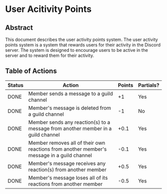 # User Acitivity Points

## Abstract

This document describes the user activity points system. The user activity points system is a system that rewards users for their activity in the Discord server. The system is designed to encourage users to be active in the server and to reward them for their activity.

## Table of Actions

| Status | Action                                                                                     | Points | Partials? |
| ------ | ------------------------------------------------------------------------------------------ | ------ | --------- |
| DONE   | Member sends a message to a guild channel                                                  | +1     | Yes       |
| DONE   | Member's message is deleted from a guild channel                                           | -1     | No        |
| DONE   | Member sends any reaction(s) to a message from another member in a guild channel           | +0.1   | Yes       |
| DONE   | Member removes all of their own reactions from another member's message in a guild channel | -0.1   | Yes       |
| DONE   | Member's message receives any reaction(s) from another member                              | +0.5   | Yes       |
| DONE   | Member's message loses all of its reactions from another member                            | -0.5   | Yes       |
